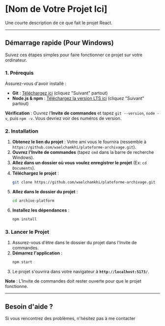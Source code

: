 # [Nom de Votre Projet Ici]

Une courte description de ce que fait le projet React.

---

## Démarrage rapide (Pour Windows)

Suivez ces étapes simples pour faire fonctionner ce projet sur votre ordinateur.

### 1. Prérequis

Assurez-vous d'avoir installé :

* **Git** : [Téléchargez ici](https://git-scm.com/download/win) (cliquez "Suivant" partout)
* **Node.js & npm** : [Téléchargez la version LTS ici](https://nodejs.org/en/download/) (cliquez "Suivant" partout)

**Vérification** : Ouvrez l'**Invite de commandes** et tapez `git --version`, `node -v`, puis `npm -v`. Vous devriez voir des numéros de version.

### 2. Installation

1.  **Obtenez le lien du projet** : Votre ami vous le fournira (ressemble à `https://github.com/waelchamkhi/plateforme-archivage.git`).
2.  **Ouvrez l'Invite de commandes** (tapez `cmd` dans la barre de recherche Windows).
3.  **Allez dans un dossier où vous voulez enregistrer le projet** (Ex: `cd Documents`).
4.  **Téléchargez le projet** :
    ```bash
    git clone https://github.com/waelchamkhi/plateforme-archivage.git
    ```
5.  **Allez dans le dossier du projet** :
    ```bash
    cd archive-platform
    ```
6.  **Installez les dépendances** :
    ```bash
    npm install
    ```

### 3. Lancer le Projet

1.  Assurez-vous d'être dans le dossier du projet dans l'Invite de commandes.
2.  **Démarrez l'application** :
    ```bash
    npm start
    ```
3.  Le projet s'ouvrira dans votre navigateur à **`http://localhost:5173/`**.

**Note** : L'Invite de commandes doit rester ouverte pour que le projet fonctionne.

---

## Besoin d'aide ?

Si vous rencontrez des problèmes, n'hésitez pas à me contacter 
